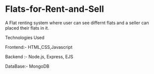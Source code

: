 # Flats-for-Rent-and-Sell
A Flat renting system where user can see differnt flats and a seller can placed their flats in it.

Technologies Used

Frontend:- HTML,CSS,Javascript

Backend :- Node.js, Express, EJS

DataBase:- MongoDB
